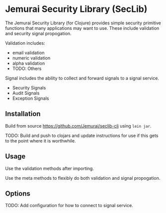 # Jemurai Security Library (SecLib)

The Jemurai Security Library (for Clojure) provides simple security primitive functions that many applications may want to use.  These include validation and security signal propogation.

Validation includes: 
* email validation
* numeric validation
* alpha validation
* TODO:  Others

Signal includes the ability to collect and forward signals to a signal service.
* Security Signals
* Audit Signals
* Exception Signals

## Installation

Build from source https://github.com/Jemurai/seclib-clj using `lein jar`.

TODO:  Build and push to clojars and update instructions for use if this gets to the point where it is worthwhile.

## Usage

Use the validation methods after importing.

Use the meta methods to flexibly do both validation and signal propogation.

## Options

TODO:  Add configuration for how to connect to signal service.


